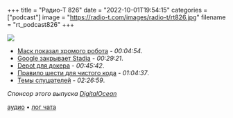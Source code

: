 +++
title = "Радио-Т 826"
date = "2022-10-01T19:54:15"
categories = ["podcast"]
image = "https://radio-t.com/images/radio-t/rt826.jpg"
filename = "rt_podcast826"
+++

![](https://radio-t.com/images/radio-t/rt826.jpg)

- [Маск показал хромого робота](https://www.theverge.com/2022/9/30/23374729/tesla-bot-ai-day-robot-elon-musk-prototype-optimus-humanoid) - *00:04:54*.
- [Google закрывает Stadia](https://www.theverge.com/2022/9/29/23378713/google-stadia-shutting-down-game-streaming-january-2023) - *00:29:21*.
- [Depot для докера](https://depot.dev/) - *00:45:42*.
- [Правило шести для чистого кода](https://davidamos.dev/the-rule-of-six/) - *01:04:37*.
- [Темы слушателей](https://radio-t.com/p/2022/09/27/prep-826/) - *02:26:59*.

*Спонсор этого выпуска [DigitalOcean](https://do.co/radiot)*


[аудио](https://cdn.radio-t.com/rt_podcast826.mp3) • [лог чата](https://chat.radio-t.com/logs/radio-t-826.html)
<audio src="https://cdn.radio-t.com/rt_podcast826.mp3" preload="none"></audio>
